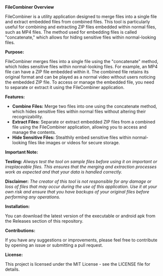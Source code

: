 **FileCombiner Overview**

FileCombiner is a utility application designed to merge files into a single file and extract embedded files from combined files. This tool is particularly useful for combining and extracting ZIP files embedded within normal files, such as MP4 files. The method used for embedding files is called "concatenate," which allows for hiding sensitive files within normal-looking files.

**Purpose:**

FileCombiner merges files into a single file using the "concatenate" method, which hides sensitive files within normal-looking files. For example, an MP4 file can have a ZIP file embedded within it. The combined file retains its original format and can be played as a normal video without users noticing the embedded ZIP file. To access or manage the embedded file, you need to separate or extract it using the FileCombiner application.

**Features:**

- **Combine Files:** Merge two files into one using the concatenate method, which hides sensitive files within normal files without altering their recognizability.
- **Extract Files:** Separate or extract embedded ZIP files from a combined file using the FileCombiner application, allowing you to access and manage the contents.
- **Hide Sensitive Files:** Stealthily embed sensitive files within normal-looking files like images or videos for secure storage.

**Important Note:**

**Testing:** *Always test the tool on sample files before using it on important or irreplaceable files. This ensures that the merging and extraction processes work as expected and that your data is handled correctly.*

**Disclaimer:** *The creator of this tool is not responsible for any damage or loss of files that may occur during the use of this application. Use it at your own risk and ensure that you have backups of your original files before performing any operations.*

**Installation:**

You can download the latest version of the executable or android apk from the Releases section of this repository.

**Contributions:**

If you have any suggestions or improvements, please feel free to contribute by opening an issue or submitting a pull request.

**License:**

This project is licensed under the MIT License - see the LICENSE file for details.
